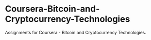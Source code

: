 # Coursera-Bitcoin-and-Cryptocurrency-Technologies
Assignments for Coursera - Bitcoin and Cryptocurrency Technologies.
